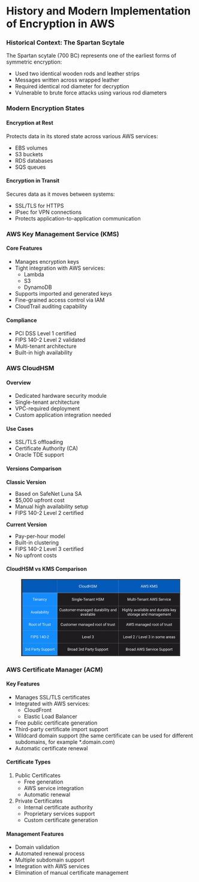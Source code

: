 # History and Modern Implementation of Encryption in AWS

### Historical Context: The Spartan Scytale

The Spartan scytale (700 BC) represents one of the earliest forms of symmetric encryption:

* Used two identical wooden rods and leather strips
* Messages written across wrapped leather
* Required identical rod diameter for decryption
* Vulnerable to brute force attacks using various rod diameters

### Modern Encryption States

#### Encryption at Rest

Protects data in its stored state across various AWS services:

* EBS volumes
* S3 buckets
* RDS databases
* SQS queues

#### Encryption in Transit

Secures data as it moves between systems:

* SSL/TLS for HTTPS
* IPsec for VPN connections
* Protects application-to-application communication

### AWS Key Management Service (KMS)

#### Core Features

* Manages encryption keys
* Tight integration with AWS services:
  * Lambda
  * S3
  * DynamoDB
* Supports imported and generated keys
* Fine-grained access control via IAM
* CloudTrail auditing capability

#### Compliance

* PCI DSS Level 1 certified
* FIPS 140-2 Level 2 validated
* Multi-tenant architecture
* Built-in high availability

### AWS CloudHSM

#### Overview

* Dedicated hardware security module
* Single-tenant architecture
* VPC-required deployment
* Custom application integration needed

#### Use Cases

* SSL/TLS offloading
* Certificate Authority (CA)
* Oracle TDE support

#### Versions Comparison

**Classic Version**

* Based on SafeNet Luna SA
* $5,000 upfront cost
* Manual high availability setup
* FIPS 140-2 Level 2 certified

**Current Version**

* Pay-per-hour model
* Built-in clustering
* FIPS 140-2 Level 3 certified
* No upfront costs

#### CloudHSM vs KMS Comparison

<figure><img src="../../../../.gitbook/assets/image (32) (1) (1) (1).png" alt=""><figcaption></figcaption></figure>

### AWS Certificate Manager (ACM)

#### Key Features

* Manages SSL/TLS certificates
* Integrated with AWS services:
  * CloudFront
  * Elastic Load Balancer
* Free public certificate generation
* Third-party certificate import support
* Wildcard domain support (the same certificate can be used for different subdomains, for example \*.domain.com)
* Automatic certificate renewal

#### Certificate Types

1. Public Certificates
   * Free generation
   * AWS service integration
   * Automatic renewal
2. Private Certificates
   * Internal certificate authority
   * Proprietary services support
   * Custom certificate generation

#### Management Features

* Domain validation
* Automated renewal process
* Multiple subdomain support
* Integration with AWS services
* Elimination of manual certificate management
